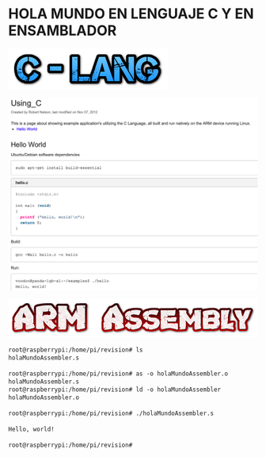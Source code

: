 # HOLA MUNDO EN LENGUAJE C Y EN ENSAMBLADOR

![](clang.png)

![](holaMundoEnC.png)

![](armAssembly.png)

```
root@raspberrypi:/home/pi/revision# ls
holaMundoAssembler.s

root@raspberrypi:/home/pi/revision# as -o holaMundoAssembler.o holaMundoAssembler.s
root@raspberrypi:/home/pi/revision# ld -o holaMundoAssembler  holaMundoAssembler.o

root@raspberrypi:/home/pi/revision# ./holaMundoAssembler.s

Hello, world!

root@raspberrypi:/home/pi/revision# 
```
